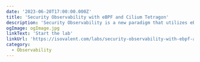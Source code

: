 ```yaml
---
date: '2023-06-20T17:00:00.000Z'
title: 'Security Observability with eBPF and Cilium Tetragon'
description: 'Security Observability is a new paradigm that utilizes eBPF, a Linux kernel technology, allowing to gain real-time visibility into Kubernetes and helps to secure your production environment with Cilium Tetragon.'
ogImage: ogImage.jpg
linkText: 'Start the lab'
linkUrl: 'https://isovalent.com/labs/security-observability-with-ebpf-and-cilium-tetragon/'
category:
  - Observability
---
```

